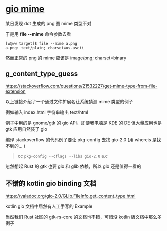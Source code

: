 # [gio mime](2021/11/gio_mime_type.md)

某日发现 dot 生成的 png 图 mime 类型不对

于是用 **file --mime** 命令参数去看

```
[w@ww target]$ file --mime a.png 
a.png: text/plain; charset=us-ascii
```

然而正常的 png 的 mime 应该是 image/png; charset=binary

## g_content_type_guess

<https://stackoverflow.com/questions/21532227/get-mime-type-from-file-extension>

以上链接介绍了一个通过文件扩展名让系统猜测 mime 类型的例子

例如输入 index.html 字符串输出 text/html

例子中用的是 gnome/gtk 的 gio API，即便我电脑是 KDE 的 DE 但大量应用也是 gtk 应用自然装了 gio

编译 stackoverflow 的代码例子要让 pkg-config 去找 gio-2.0 (用 whereis 是找不到的... )

> cc `pkg-config --cflags --libs gio-2.0` a.c

忽然想起 Rust 的 gtk 也要 gio 和 glib 依赖，所以 gio 还是值得一看的

## 不错的 kotlin gio binding 文档

<https://valadoc.org/gio-2.0/GLib.FileInfo.get_content_type.html>

kotlin gio 文档中居然有人工手写的 Example

当然我们 Rust 社区的 gtk-rs-core 的文档也不错，可惜没 kotlin 版文档中那么多例子
